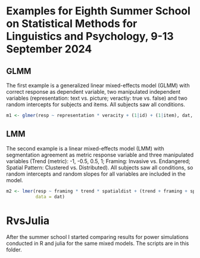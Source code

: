 # Examples for Eighth Summer School on Statistical Methods for Linguistics and Psychology, 9-13 September 2024

## GLMM

The first example is a generalized linear mixed-effects model (GLMM) with
correct response as dependent variable, two manipulated independent variables
(representation: text vs. picture; veractiy: true vs. false) and two random
intercepts for subjects and items. All subjects saw all conditions.

```r
m1 <- glmer(resp ~ representation * veracity + (1|id) + (1|item), dat, family = binomial)
```

## LMM

The second example is a linear mixed-effects model (LMM) with segmentation
agreement as metric response variable and three manipulated variables (Trend
(metric): -1, -0.5, 0.5, 1; Framing: Invasive vs. Endangered; Spatial Pattern:
Clustered vs. Distributed). All subjects saw all conditions, so random
intercepts and random slopes for all variables are included in the model.

```r
m2 <- lmer(resp ~ framing * trend * spatialdist + (trend + framing + spatialdist | subj_id),
           data = dat)
```

# RvsJulia

After the summer school I started comparing results for power simulations
conducted in R and julia for the same mixed models. The scripts are in this
folder.


